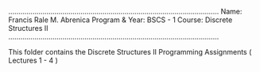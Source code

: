 .........................................................................................................
Name: Francis Rale M. Abrenica         Program & Year:  BSCS - 1           Course: Discrete Structures II
.........................................................................................................

This folder contains the Discrete Structures II Programming Assignments ( Lectures 1 - 4 )
